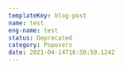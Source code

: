 ```yaml
---
templateKey: blog-post
name: test
eng-name: test
status: Deprecated
category: Popovers
date: 2021-04-14T16:58:59.124Z
---
```

